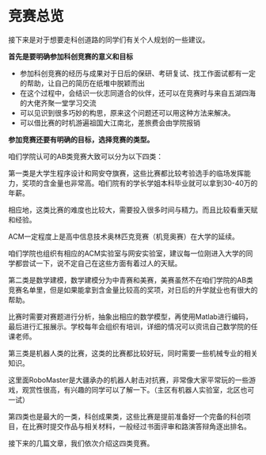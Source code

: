 # 竞赛总览

接下来是对于想要走科创道路的同学们有关个人规划的一些建议。

**首先是要明确参加科创竞赛的意义和目标**

* 参加科创竞赛的经历与成果对于日后的保研、考研复试、找工作面试都有一定的帮助，让自己的简历在纸堆中脱颖而出
* 在这个过程中，会结识一伙志同道合的伙伴，还可以在竞赛时与来自五湖四海的大佬齐聚一堂学习交流
* 可以见识到很多巧妙的构思，原来这个问题还可以用这种方法来解决。
* 可以借比赛的时机游遍祖国大江南北，差旅费会由学院报销

**参加竞赛还要有明确的目标，选择竞赛的类型。**

咱们学院认可的AB类竞赛大致可以分为以下四类：

第一类是大学生程序设计和网安夺旗赛，这些比赛都比较考验选手的临场发挥能力，奖项的含金量也非常高。咱们院有的学长学姐本科毕业就可以拿到30-40万的年薪。

相应地，这类比赛的难度也比较大，需要投入很多时间与精力。而且比较看重天赋和经验。

ACM一定程度上是高中信息技术奥林匹克竞赛（机竞奥赛）在大学的延续。

咱们学院也组织有相应的ACM实验室与网安实验室，建议每一位刚进入大学的同学都尝试一下，说不定自己在这些方面有着过人的天赋。



第二类是数学建模，数学建模分为中青赛和美赛，美赛虽然不在咱们学院的AB类竞赛名单里，但是如果能拿到含金量比较高的奖项，对日后的升学就业也有很大的帮助。

比赛时需要对赛题进行分析，抽象出相应的数学模型，再使用Matlab进行编码，最后进行汇报展示。学校每年会组织有培训，详细的情况可以资讯自己数学院的任课老师。



第三类是机器人类的比赛，这类的比赛都比较好玩，同时需要一些机械专业的相关知识。

这里面RoboMaster是大疆承办的机器人射击对抗赛，非常像大家平常玩的一些游戏，观赏性很高，有兴趣的同学可以了解一下。（主区有机器人实验室，北区也可一试）



第四类也是最大的一类，科创成果类，这些比赛是提前准备好一个完备的科创项目，在比赛时提交作品与相关材料，一般经过书面评审和路演答辩角逐出排名。

接下来的几篇文章，我们依次介绍这四类竞赛。

